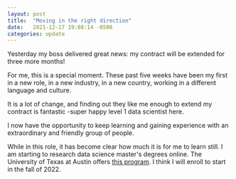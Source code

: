 ```yaml
---
layout: post
title:  "Moving in the right direction"
date:   2021-12-17 19:08:14 -0500
categories: update
---
```


Yesterday my boss delivered great news: my contract will be extended for three more months!

For me, this is a special moment. These past five weeks have been my first in a new role, in a new industry, in a new country, working in a different language and culture.

It is a lot of change, and finding out they like me enough to extend my contract is fantastic -super happy level 1 data scientist here. 

I now have the opportunity to keep learning and gaining experience with an extraordinary and friendly group of people.

While in this role, it has become clear how much it is for me to learn still. 
I am starting to research data science master's degrees online. The University of Texas at Austin offers [this program][ut]. I think I will enroll to start in the fall of 2022.

[ut]: https://ms-datascience.utexas.edu